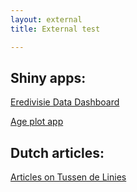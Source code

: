 ```yaml
---
layout: external
title: External test

---
```


## Shiny apps:

<a href="http://tussendelinies.nl/data-dashboard">Eredivisie Data Dashboard</a>

<a href="http://shinynew.robinkoetsier.nl/AppTwo">Age plot app</a>

## Dutch articles:

<a href="http://tussendelinies.nl/profile/robin">Articles on Tussen de Linies</a>
